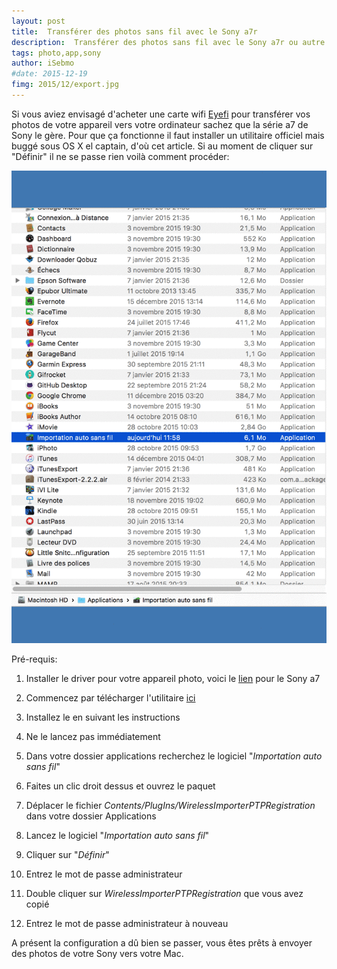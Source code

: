 ```yaml
---
layout: post
title:  Transférer des photos sans fil avec le Sony a7r
description:  Transférer des photos sans fil avec le Sony a7r ou autre appareil Sony sous Mac OS El Captain.
tags: photo,app,sony
author: iSebmo
#date: 2015-12-19
fimg: 2015/12/export.jpg
---
```


Si vous aviez envisagé d'acheter une carte wifi [Eyefi][Eyefi] pour transférer vos photos de votre appareil vers votre ordinateur sachez que la série a7 de Sony le gère. 
Pour que ça fonctionne il faut installer un utilitaire officiel mais buggé sous OS X el captain, d'où cet article. Si au moment de cliquer sur "Définir" il ne se passe rien voilà comment procéder: 

![import](/images/2015/12/installation-import.gif)

Pré-requis:

1. Installer le driver pour votre appareil photo, voici le [lien][driver] pour le Sony a7 
2. Commencez par télécharger l'utilitaire [ici][utilitaire]
2. Installez le en suivant les instructions 
3. Ne le lancez pas immédiatement 

1. Dans votre dossier applications recherchez le logiciel "*Importation auto sans fil*"
2. Faites un clic droit dessus et ouvrez le paquet
3. Déplacer le fichier *Contents/PlugIns/WirelessImporterPTPRegistration* dans votre dossier Applications
4. Lancez le logiciel "*Importation auto sans fil*"
5. Cliquer sur "*Définir*"
6. Entrez le mot de passe administrateur
7. Double cliquer sur *WirelessImporterPTPRegistration* que vous avez copié
8. Entrez le mot de passe administrateur à nouveau

A présent la configuration a dû bien se passer, vous êtes prêts à envoyer des photos de votre Sony vers votre Mac.



[utilitaire]: http://support.d-imaging.sony.co.jp/imsoft/Mac/wai/fr.html
[driver]: http://esupport.sony.com/US/p/swu-download.pl?mdl=ILCE7&upd_id=10143&os_group_id=3
[Eyefi]: http://www.amazon.fr/Eyefi-Carte-Memoire-Gratuit-Cloud/dp/B00UADC43I/ref=sr_1_2?ie=UTF8&qid=1450536020&sr=8-2&keywords=eyefi&tag=tfadafr-21
